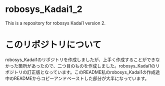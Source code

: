 # robosys_Kadai1_2
This is a repository for robosys Kadai1 version 2.

# このリポジトリについて
robosys_Kadai1のリポジトリを作成しましたが、上手く作成することができなかった箇所があったので、二つ目のものを作成しました。robosys_Kadai1のリポジトリの訂正版となっています。このREADME私のrobosys_Kadai1の作成途中のREADMEからコピーアンドペーストした部分が大半になっています。

#
